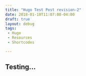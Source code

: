 ```yaml
---
title: "Hugo Test Post revision-2"
date: 2018-01-10T11:07:08-04:00
draft: true
layout: debug
tags:
 - Hugo
 - Resources
 - Shortcodes

---
```


## Testing...